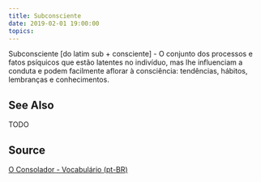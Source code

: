 ```yaml
---
title: Subconsciente
date: 2019-02-01 19:00:00
topics:
---
```


Subconsciente [do latim sub + consciente] - O conjunto dos processos e fatos psíquicos que estão latentes no indivíduo, mas lhe influenciam a conduta e podem facilmente aflorar à consciência: tendências, hábitos, lembranças e conhecimentos.

## See Also
TODO

## Source
[O Consolador - Vocabulário (pt-BR)](http://www.oconsolador.com.br/linkfixo/vocabulario/principal.html)
